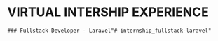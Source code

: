 # VIRTUAL INTERSHIP EXPERIENCE
    ### Fullstack Developer - Laravel"# internship_fullstack-laravel" 
